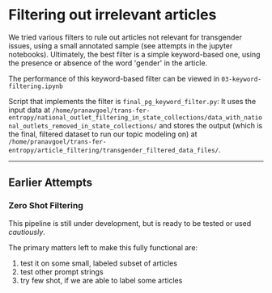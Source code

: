 # Filtering out irrelevant articles

We tried various filters to rule out articles not relevant for transgender issues, using a small annotated sample (see attempts in the jupyter notebooks). Ultimately, the best filter is a simple keyword-based one, using the presence or absence of the word 'gender' in the article. 

The performance of this keyword-based filter can be viewed in `03-keyword-filtering.ipynb`

Script that implements the filter is `final_pg_keyword_filter.py`: It uses the input data at `/home/pranavgoel/trans-fer-entropy/national_outlet_filtering_in_state_collections/data_with_national_outlets_removed_in_state_collections/` and stores the output (which is the final, filtered dataset to run our topic modeling on) at `/home/pranavgoel/trans-fer-entropy/article_filtering/transgender_filtered_data_files/`. 


---

## Earlier Attempts

### Zero Shot Filtering 

This pipeline is still under development, but is ready to be tested or used *cautiously*.

The primary matters left to make this fully functional are:
1. test it on some small, labeled subset of articles
2. test other prompt strings
3. try few shot, if we are able to label some articles

